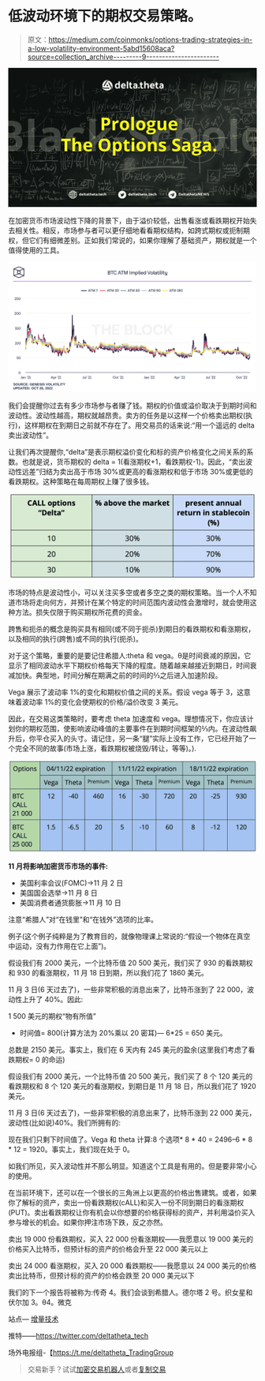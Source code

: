 # 低波动环境下的期权交易策略。

> 原文：<https://medium.com/coinmonks/options-trading-strategies-in-a-low-volatility-environment-5abd15608aca?source=collection_archive---------9----------------------->

![](img/9e072db8e9bd900c15dbe5b2a2c453a6.png)

在加密货币市场波动性下降的背景下，由于溢价较低，出售看涨或看跌期权开始失去相关性。相反，市场参与者可以更仔细地看看期权结构，如跨式期权或扼制期权，但它们有细微差别。正如我们常说的，如果你理解了基础资产，期权就是一个值得使用的工具。

![](img/b18a9c423131d4f587836e09ada2e94c.png)

我们会提醒你过去有多少市场参与者赚了钱。期权的价值或溢价取决于到期时间和波动性。波动性越高，期权就越昂贵。卖方的任务是以这样一个价格卖出期权(执行)，这样期权在到期日之前就不存在了。用交易员的话来说:“用一个遥远的 delta 卖出波动性”。

让我们再次提醒你,“delta”是表示期权溢价变化和标的资产价格变化之间关系的系数。也就是说，货币期权的 delta = 1(看涨期权+1，看跌期权-1)。因此，“卖出波动性远差”归结为卖出高于市场 30%或更高的看涨期权和低于市场 30%或更低的看跌期权。这种策略在每周期权上赚了很多钱。

![](img/8acb556deb1777bc4f789784807989a2.png)

市场的特点是波动性小，可以关注买多空或者多空之类的期权策略。当一个人不知道市场将走向何方，并预计在某个特定的时间范围内波动性会激增时，就会使用这种方法。损失仅限于购买期权所花费的资金。

跨售和扼杀的概念是购买具有相同(或不同于扼杀)到期日的看跌期权和看涨期权，以及相同的执行(跨售)或不同的执行(扼杀)。

对于这个策略，重要的是要记住希腊人:theta 和 vega。θ是时间衰减的原因，它显示了相同波动水平下期权价格每天下降的程度。随着越来越接近到期日，时间衰减加快。典型地，时间分解在期满之前的时间的⅔之后进入加速阶段。

Vega 展示了波动率 1%的变化和期权价值之间的关系。假设 vega 等于 3，这意味着波动率 1%的变化会使期权的价格/溢价改变 3 美元。

因此，在交易这类策略时，要考虑 theta 加速度和 vega。理想情况下，你应该计划你的期权范围，使影响波动峰值的主要事件在到期时间框架的⅔内。在波动性飙升后，你平仓买入的头寸。请记住，另一条“腿”实际上没有工作，它已经开始了一个完全不同的故事(市场上涨，看跌期权被烧毁/转让，等等)。).

![](img/9af353358a3c0f71bdc5918d40cd19af.png)

**11 月将影响加密货币市场的事件:**

*   美国利率会议(FOMC)→11 月 2 日
*   美国国会选举→11 月 8 日
*   美国消费者通货膨胀→11 月 10 日

注意“希腊人”对“在钱里”和“在钱外”选项的比率。

例子(这个例子纯粹是为了教育目的，就像物理课上常说的:“假设一个物体在真空中运动，没有力作用在它上面”)。

假设我们有 2000 美元，一个比特币值 20 500 美元，我们买了 930 的看跌期权和 930 的看涨期权，11 月 18 日到期，所以我们花了 1860 美元。

11 月 3 日(6 天过去了)，一些非常积极的消息出来了，比特币涨到了 22 000，波动性上升了 40%。因此:

1 500 美元的期权“物有所值”

*   时间值= 800(计算方法为 20%乘以 20 密耳)— 6*25 = 650 美元。

总数是 2150 美元。事实上，我们在 6 天内有 245 美元的盈余(这里我们考虑了看跌期权= 0 的命运)

假设我们有 2000 美元，一个比特币值 20 500 美元，我们买了 8 个 120 美元的看跌期权和 8 个 120 美元的看涨期权，到期日是 11 月 18 日，所以我们花了 1920 美元。

11 月 3 日(6 天过去了)，一些非常积极的消息出来了，比特币涨到 22 000 美元，波动性(比如说)40%。我们所拥有的:

现在我们只剩下时间值了。Vega 和 theta 计算:8 个选项* 8 * 40 = 2496–6 * 8 * 12 = 1920。事实上，我们现在处于 0。

如我们所见，买入波动性并不那么明显。知道这个工具是有用的。但是要非常小心的使用。

在当前环境下，还可以在一个很长的三角洲上以更高的价格出售建筑。或者，如果你了解标的资产，卖出一份看跌期权(сALL)和买入一份不同到期日的看涨期权(PUT)。卖出看跌期权让你有机会以你想要的价格获得标的资产，并利用溢价买入参与增长的机会。如果你押注市场下跌，反之亦然。

卖出 19 000 份看跌期权，买入 22 000 份看涨期权——我愿意以 19 000 美元的价格买入比特币，但预计标的资产的价格会升至 22 000 美元以上

卖出 24 000 看涨期权，买入 20 000 看跌期权——我愿意以 24 000 美元的价格卖出比特币，但预计标的资产的价格会跌至 20 000 美元以下

我们的下一个报告将被称为:传奇 4。我们会谈到希腊人。德尔塔 2 号。织女星和伏尔加 3。θ4。微克

站点— [增量技术](https://deltatheta.tech/)

推特——https://twitter.com/deltatheta_tech

场外电报组-【https://t.me/deltatheta_TradingGroup 

> 交易新手？试试[加密交易机器人](/coinmonks/crypto-trading-bot-c2ffce8acb2a)或者[复制交易](/coinmonks/top-10-crypto-copy-trading-platforms-for-beginners-d0c37c7d698c)